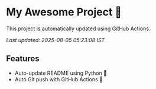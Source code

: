 # My Awesome Project 🚀

This project is automatically updated using GitHub Actions.

_Last updated: 2025-08-05 05:23:08 IST_

## Features
- Auto-update README using Python 🐍
- Auto Git push with GitHub Actions 🤖
